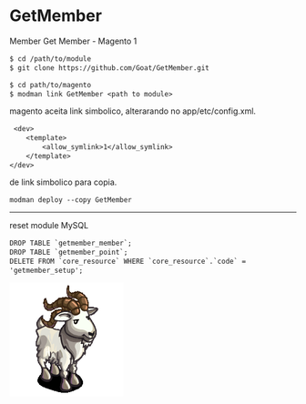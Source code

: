# GetMember
Member Get Member - Magento 1


```
$ cd /path/to/module
$ git clone https://github.com/Goat/GetMember.git
```


```
$ cd path/to/magento
$ modman link GetMember <path to module>
```


magento aceita link simbolico, alterarando no app/etc/config.xml.
```
 <dev>
    <template>
        <allow_symlink>1</allow_symlink>
    </template>
</dev>
```


de link simbolico para copia.
```
modman deploy --copy GetMember
```

-------------------
reset module  MySQL
```
DROP TABLE `getmember_member`;
DROP TABLE `getmember_point`;
DELETE FROM `core_resource` WHERE `core_resource`.`code` = 'getmember_setup';
```

![Mage Goat](https://github.com/MageGoat/GetMember/blob/master/goat.gif)
